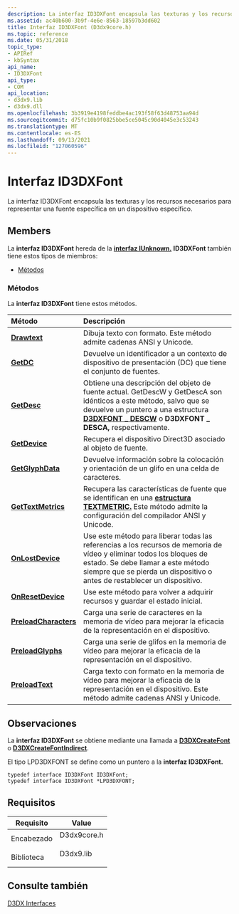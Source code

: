 ```yaml
---
description: La interfaz ID3DXFont encapsula las texturas y los recursos necesarios para representar una fuente específica en un dispositivo específico.
ms.assetid: ac40b600-3b9f-4e6e-8563-18597b3dd602
title: Interfaz ID3DXFont (D3dx9core.h)
ms.topic: reference
ms.date: 05/31/2018
topic_type:
- APIRef
- kbSyntax
api_name:
- ID3DXFont
api_type:
- COM
api_location:
- d3dx9.lib
- d3dx9.dll
ms.openlocfilehash: 3b3919e4198feddbe4ac193f58f63d48753aa94d
ms.sourcegitcommit: d75fc10b9f0825bbe5ce5045c90d4045e3c53243
ms.translationtype: MT
ms.contentlocale: es-ES
ms.lasthandoff: 09/13/2021
ms.locfileid: "127060596"
---
```

# <a name="id3dxfont-interface"></a>Interfaz ID3DXFont

La interfaz ID3DXFont encapsula las texturas y los recursos necesarios para representar una fuente específica en un dispositivo específico.

## <a name="members"></a>Members

La **interfaz ID3DXFont** hereda de la [**interfaz IUnknown.**](/windows/win32/api/unknwn/nn-unknwn-iunknown) **ID3DXFont** también tiene estos tipos de miembros:

-   [Métodos](#methods)

### <a name="methods"></a>Métodos

La **interfaz ID3DXFont** tiene estos métodos.



| Método                                                    | Descripción                                                                                                                                                                                                                                   |
|:----------------------------------------------------------|:----------------------------------------------------------------------------------------------------------------------------------------------------------------------------------------------------------------------------------------------|
| [**Drawtext**](id3dxfont--drawtext.md)                   | Dibuja texto con formato. Este método admite cadenas ANSI y Unicode.<br/>                                                                                                                                                               |
| [**GetDC**](id3dxfont--getdc.md)                         | Devuelve un identificador a un contexto de dispositivo de presentación (DC) que tiene el conjunto de fuentes.<br/>                                                                                                                                                           |
| [**GetDesc**](id3dxfont--getdesc.md)                     | Obtiene una descripción del objeto de fuente actual. GetDescW y GetDescA son idénticos a este método, salvo que se devuelve un puntero a una estructura [**D3DXFONT \_ DESCW**](d3dxfont-desc.md) o **D3DXFONT \_ DESCA,** respectivamente.<br/> |
| [**GetDevice**](id3dxfont--getdevice.md)                 | Recupera el dispositivo Direct3D asociado al objeto de fuente.<br/>                                                                                                                                                                     |
| [**GetGlyphData**](id3dxfont--getglyphdata.md)           | Devuelve información sobre la colocación y orientación de un glifo en una celda de caracteres.<br/>                                                                                                                                            |
| [**GetTextMetrics**](id3dxfont--gettextmetrics.md)       | Recupera las características de fuente que se identifican en una [**estructura TEXTMETRIC.**](/windows/win32/api/wingdi/ns-wingdi-textmetrica) Este método admite la configuración del compilador ANSI y Unicode.<br/>                                                                       |
| [**OnLostDevice**](id3dxfont--onlostdevice.md)           | Use este método para liberar todas las referencias a los recursos de memoria de vídeo y eliminar todos los bloques de estado. Se debe llamar a este método siempre que se pierda un dispositivo o antes de restablecer un dispositivo.<br/>                                              |
| [**OnResetDevice**](id3dxfont--onresetdevice.md)         | Use este método para volver a adquirir recursos y guardar el estado inicial.<br/>                                                                                                                                                                    |
| [**PreloadCharacters**](id3dxfont--preloadcharacters.md) | Carga una serie de caracteres en la memoria de vídeo para mejorar la eficacia de la representación en el dispositivo.<br/>                                                                                                                               |
| [**PreloadGlyphs**](id3dxfont--preloadglyphs.md)         | Carga una serie de glifos en la memoria de vídeo para mejorar la eficacia de la representación en el dispositivo.<br/>                                                                                                                                   |
| [**PreloadText**](id3dxfont--preloadtext.md)             | Carga texto con formato en la memoria de vídeo para mejorar la eficacia de la representación en el dispositivo. Este método admite cadenas ANSI y Unicode.<br/>                                                                                        |



 

## <a name="remarks"></a>Observaciones

La **interfaz ID3DXFont** se obtiene mediante una llamada a [**D3DXCreateFont**](d3dxcreatefont.md) o [**D3DXCreateFontIndirect**](d3dxcreatefontindirect.md).

El tipo LPD3DXFONT se define como un puntero a la **interfaz ID3DXFont.**


```
typedef interface ID3DXFont ID3DXFont;
typedef interface ID3DXFont *LPD3DXFONT;
```



## <a name="requirements"></a>Requisitos



| Requisito | Value |
|--------------------|----------------------------------------------------------------------------------------|
| Encabezado<br/>  | <dl> <dt>D3dx9core.h</dt> </dl> |
| Biblioteca<br/> | <dl> <dt>D3dx9.lib</dt> </dl>   |



## <a name="see-also"></a>Consulte también

<dl> <dt>

[D3DX Interfaces](dx9-graphics-reference-d3dx-interfaces.md)
</dt> </dl>

 

 
